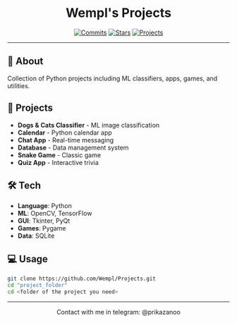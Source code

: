 <p align="center">
  <h1 align="center">Wempl's Projects</h1>
</p>

<p align="center">
  <a href="https://github.com/Wempl/Projects/commits/"><img src="https://img.shields.io/github/commit-activity/t/Wempl/Projects?style=for-the-badge&labelColor=1a1a1a&color=00d9ff" alt="Commits"></a>
  <a href="https://github.com/Wempl/Projects/stargazers"><img src="https://img.shields.io/github/stars/Wempl/Projects.svg?style=for-the-badge&labelColor=1a1a1a&color=00d9ff" alt="Stars"></a>
  <a href="https://github.com/Wempl/Projects"><img src="https://img.shields.io/badge/Explore-Click_Here-success?style=for-the-badge&labelColor=1a1a1a&color=00ff88" alt="Projects"></a>
</p>

---

## 📌 About
Collection of Python projects including ML classifiers, apps, games, and utilities.

## 🚀 Projects
- **Dogs & Cats Classifier** - ML image classification
- **Calendar** - Python calendar app
- **Chat App** - Real-time messaging
- **Database** - Data management system
- **Snake Game** - Classic game
- **Quiz App** - Interactive trivia

## 🛠 Tech
- **Language**: Python
- **ML**: OpenCV, TensorFlow
- **GUI**: Tkinter, PyQt
- **Games**: Pygame
- **Data**: SQLite

## 💻 Usage
```bash
git clone https://github.com/Wempl/Projects.git
cd "project_folder"
cd <folder of the project you need>
```

---

<p align="center">
  Contact with me in telegram:
@prikazanoo
</p>
